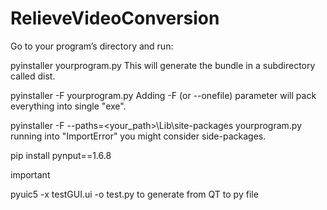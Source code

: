 # RelieveVideoConversion

Go to your program’s directory and run:

pyinstaller yourprogram.py
This will generate the bundle in a subdirectory called dist.

pyinstaller -F yourprogram.py
Adding -F (or --onefile) parameter will pack everything into single "exe".

pyinstaller -F --paths=<your_path>\Lib\site-packages  yourprogram.py
running into "ImportError" you might consider side-packages.

 pip install pynput==1.6.8

important 

pyuic5 -x testGUI.ui -o test.py to generate from QT to py file
